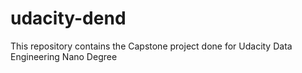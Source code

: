 # udacity-dend
This repository contains the Capstone project done for Udacity Data Engineering Nano Degree
